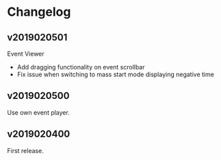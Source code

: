 Changelog
=========

v2019020501
-----------

Event Viewer
- Add dragging functionality on event scrollbar
- Fix issue when switching to mass start mode displaying negative time

v2019020500
-----------

Use own event player. 

v2019020400
-----------

First release.
